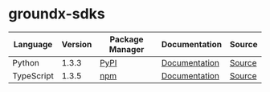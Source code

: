 # groundx-sdks

|Language|Version|Package Manager|Documentation|Source|
|-|-|-|-|-|
|Python|1.3.3|[PyPI](https://pypi.org/project/groundx-python-sdk/1.3.3)|[Documentation](https://github.com/groundxai/groundx-sdks/tree/main/sdks/python/README.md)|[Source](https://github.com/groundxai/groundx-sdks/tree/main/sdks/python)|
|TypeScript|1.3.5|[npm](https://www.npmjs.com/package/groundx-typescript-sdk/v/1.3.5)|[Documentation](https://github.com/groundxai/groundx-sdks/tree/main/sdks/typescript/README.md)|[Source](https://github.com/groundxai/groundx-sdks/tree/main/sdks/typescript)|